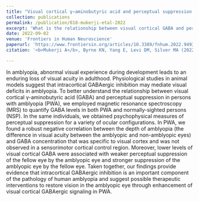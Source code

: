 ```yaml
---
title: "Visual cortical γ−aminobutyric acid and perceptual suppression in amblyopia"
collection: publications
permalink: /publication/018-mukerji-etal-2022
excerpt: 'What is the relationship between visual cortical GABA and perceptual suppression?'
date: 2022-09-02
venue: 'Frontiers in Human Neuroscience'
paperurl: 'https://www.frontiersin.org/articles/10.3389/fnhum.2022.949395/full'
citation: '<b>Mukerji A</b>, Byrne KN, Yang E, Levi DM, Silver MA (2022). Visual cortical γ−aminobutyric acid and perceptual suppression in amblyopia. Front. Hum. Neurosci., 16. DOI: https://doi.org/10.3389/fnhum.2022.949395'

---
```

In amblyopia, abnormal visual experience during development leads to an enduring loss of visual acuity in adulthood. Physiological studies in animal models suggest that intracortical GABAergic inhibition may mediate visual deficits in amblyopia. To better understand the relationship between visual cortical γ-aminobutyric acid (GABA) and perceptual suppression in persons with amblyopia (PWA), we employed magnetic resonance spectroscopy (MRS) to quantify GABA levels in both PWA and normally-sighted persons (NSP). In the same individuals, we obtained psychophysical measures of perceptual suppression for a variety of ocular configurations. In PWA, we found a robust negative correlation between the depth of amblyopia (the difference in visual acuity between the amblyopic and non-amblyopic eyes) and GABA concentration that was specific to visual cortex and was not observed in a sensorimotor cortical control region. Moreover, lower levels of visual cortical GABA were associated with weaker perceptual suppression of the fellow eye by the amblyopic eye and stronger suppression of the amblyopic eye by the fellow eye. Taken together, our findings provide evidence that intracortical GABAergic inhibition is an important component of the pathology of human amblyopia and suggest possible therapeutic interventions to restore vision in the amblyopic eye through enhancement of visual cortical GABAergic signaling in PWA.
